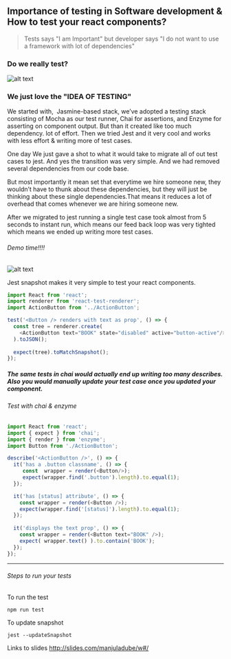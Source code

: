  
 
 ## Importance of testing in Software development & How to test your react components?
 
 > Tests says "I am Important" but developer says "I do not want to use a framework with lot of dependencies" 
 
 
### Do we really test? 
  ![alt text](https://media.giphy.com/media/xT5P0xr3oUJM1xNH5S/giphy.gif)
  
### We just love the "IDEA OF TESTING"  
 
We started with,  Jasmine-based stack, we’ve adopted a testing stack consisting of Mocha as our test runner, Chai for assertions, and Enzyme for asserting on component output. But than it created like too much dependency. lot of effort. Then we tried Jest and it very cool and works with less effort & writing more of test cases. 

One day We just gave a shot to what it would take to migrate all of out test cases to jest. And yes the transition was very simple. And we had removed several dependencies from our code base.

But most importantly it mean set that everytime we hire someone new, they wouldn’t have to thunk about these dependencies, but they will just be thinking about these single dependencies.That means it reduces a lot of overhead that comes whenever we are hiring someone new.

After we migrated to jest running a single test case took almost from 5 seconds to instant run, which means our feed back loop was very tighted which means we ended up writing more test cases.

###### Demo time!!!!

 ![alt text](https://i.imgur.com/hPKi59j.png)
 
 
Jest snapshot makes it very simple to test your react components.


```javascript
import React from 'react';
import renderer from 'react-test-renderer';
import ActionButton from '../ActionButton';

test('<Button /> renders with text as prop', () => {
  const tree = renderer.create(
    <ActionButton text="BOOK" state="disabled" active="button-active"/>
  ).toJSON();
  
  expect(tree).toMatchSnapshot();
});

```

##### The same tests in chai would actually end up writing too many describes. Also you would manually update your test case once you updated your component.
 
###### Test with chai & enzyme
 
```javascript
import React from 'react';
import { expect } from 'chai';
import { render } from 'enzyme';
import Button from './ActionButton';

describe('<ActionButton />', () => {
  it('has a .button classname', () => {
     const  wrapper = render(<Button/>);
     expect(wrapper.find('.button').length).to.equal(1);
  });

  it('has [status] attribute', () => {
    const wrapper = render(<Button />);
    expect(wrapper.find('[status]').length).to.equal(1);
  });
  
  it('displays the text prop', () => {
    const wrapper = render(<Button text="BOOK" />);
    expect( wrapper.text() ).to.contain('BOOK');
  });
});
```

-----------------------
###### Steps to run your tests
 
To run the test 

`npm run test`

To update snapshot

`jest --updateSnapshot`


Links to slides http://slides.com/manjuladube/w#/


